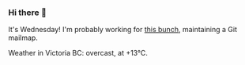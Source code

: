 ### Hi there :wave:

It's Wednesday! I'm probably working for [this bunch](https://github.com/kohofinancial), maintaining a Git mailmap.

Weather in Victoria BC: overcast, at +13°C.
